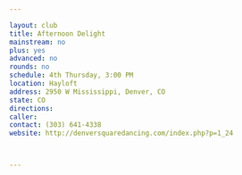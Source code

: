 ```yaml
---

layout: club
title: Afternoon Delight
mainstream: no
plus: yes
advanced: no
rounds: no
schedule: 4th Thursday, 3:00 PM
location: Hayloft
address: 2950 W Mississippi, Denver, CO
state: CO
directions: 
caller: 
contact: (303) 641-4338
website: http://denversquaredancing.com/index.php?p=1_24



---
```



